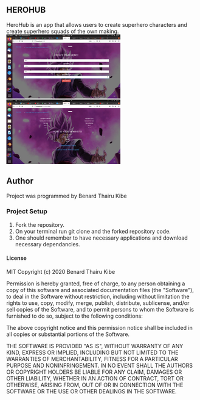 ## HEROHUB

HeroHub is an app that allows users to create superhero characters and create superhero squads of the own making.
<img src="app/src/main/resources/public/Images/screenshot2.png" width=300>
<img src="app/src/main/resources/public/Images/screenshot3.png" width=300>

## Author

Project was programmed by Benard Thairu Kibe

### Project Setup

1. Fork the repository.
1. On your terminal run git clone and the forked repository code.
1. One should remember to have necessary applications and download necessary dependancies.

#### License

MIT Copyright (c) 2020 Benard Thairu Kibe

Permission is hereby granted, free of charge, to any person obtaining a copy of this software and associated documentation files (the "Software"), to deal in the Software without restriction, including without limitation the rights to use, copy, modify, merge, publish, distribute, sublicense, and/or sell copies of the Software, and to permit persons to whom the Software is furnished to do so, subject to the following conditions:

The above copyright notice and this permission notice shall be included in all copies or substantial portions of the Software.

THE SOFTWARE IS PROVIDED "AS IS", WITHOUT WARRANTY OF ANY KIND, EXPRESS OR IMPLIED, INCLUDING BUT NOT LIMITED TO THE WARRANTIES OF MERCHANTABILITY, FITNESS FOR A PARTICULAR PURPOSE AND NONINFRINGEMENT. IN NO EVENT SHALL THE AUTHORS OR COPYRIGHT HOLDERS BE LIABLE FOR ANY CLAIM, DAMAGES OR OTHER LIABILITY, WHETHER IN AN ACTION OF CONTRACT, TORT OR OTHERWISE, ARISING FROM, OUT OF OR IN CONNECTION WITH THE SOFTWARE OR THE USE OR OTHER DEALINGS IN THE SOFTWARE.
